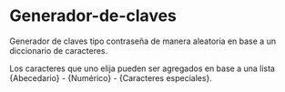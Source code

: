 # Generador-de-claves

Generador de claves tipo contraseña de manera aleatoria en base a un diccionario de caracteres.

Los caracteres que uno elija pueden ser agregados en base a una lista {Abecedario} - {Numérico} - {Caracteres especiales}.
